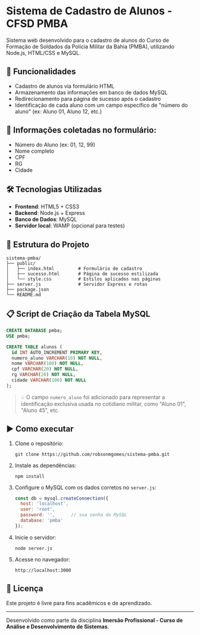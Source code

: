 # Sistema de Cadastro de Alunos - CFSD PMBA

Sistema web desenvolvido para o cadastro de alunos do Curso de Formação de Soldados da Polícia Militar da Bahia (PMBA), utilizando Node.js, HTML/CSS e MySQL.

## 🔧 Funcionalidades

- Cadastro de alunos via formulário HTML
- Armazenamento das informações em banco de dados MySQL
- Redirecionamento para página de sucesso após o cadastro
- Identificação de cada aluno com um campo específico de "número do aluno" (ex: Aluno 01, Aluno 12, etc.)

## 🧾 Informações coletadas no formulário:

- Número do Aluno (ex: 01, 12, 99)
- Nome completo
- CPF
- RG
- Cidade

## 🛠️ Tecnologias Utilizadas

- **Frontend**: HTML5 + CSS3
- **Backend**: Node.js + Express
- **Banco de Dados**: MySQL
- **Servidor local**: WAMP (opcional para testes)

## 📂 Estrutura do Projeto

```
sistema-pmba/
├── public/
│   ├── index.html         # Formulário de cadastro
│   ├── sucesso.html       # Página de sucesso estilizada
│   └── style.css          # Estilos aplicados nas páginas
├── server.js              # Servidor Express e rotas
├── package.json
└── README.md
```

## 📋 Script de Criação da Tabela MySQL

```sql
CREATE DATABASE pmba;
USE pmba;

CREATE TABLE alunos (
  id INT AUTO_INCREMENT PRIMARY KEY,
  numero_aluno VARCHAR(10) NOT NULL,
  nome VARCHAR(100) NOT NULL,
  cpf VARCHAR(20) NOT NULL,
  rg VARCHAR(20) NOT NULL,
  cidade VARCHAR(100) NOT NULL
);
```

> 💡 O campo `numero_aluno` foi adicionado para representar a identificação exclusiva usada no cotidiano militar, como "Aluno 01", "Aluno 45", etc.

## ▶️ Como executar

1. Clone o repositório:
   ```
   git clone https://github.com/robsonmgomes/sistema-pmba.git
   ```

2. Instale as dependências:
   ```
   npm install
   ```

3. Configure o MySQL com os dados corretos no `server.js`:
   ```js
   const db = mysql.createConnection({
     host: 'localhost',
     user: 'root',
     password: '',      // sua senha do MySQL
     database: 'pmba'
   });
   ```

4. Inicie o servidor:
   ```
   node server.js
   ```

5. Acesse no navegador:
   ```
   http://localhost:3000
   ```

## 📄 Licença

Este projeto é livre para fins acadêmicos e de aprendizado.

---

Desenvolvido como parte da disciplina **Imersão Profissional - Curso de Análise e Desenvolvimento de Sistemas**.